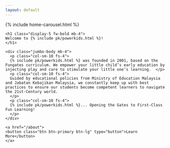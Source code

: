 ```yaml
---
layout: default
---
```


{% include home-carousel.html %}

<div class="p-4 mb-4 rounded-3">
  <div class="container-fluid col-md-9 py-4">

    <h1 class="display-5 fw-bold mb-4">
    Welcome to {% include pk/powerkids.html %}!
    </h1>

    <div class="jumbo-body mb-4"> 
      <p class="col-sm-10 fs-4">
      {% include pk/powerkids.html %} was founded in 2001, based on the Fungates curriculum. We empower your little child’s early education by injecting play and care to stimulate your little one’s learning.  </p>
      <p class="col-sm-10 fs-4">
      Guided by educational policies from Ministry of Education Malaysia and Jabatan Kebajikan Malaysia, we constantly keep up with best practices to ensure our students become competent learners to navigate the 21st-Century world.
      </p>
      <p class="col-sm-10 fs-4">
      {% include pk/powerkids.html %}... Opening the Gates to First-Class Fun Learning!
      </p>
    </div>

    <a href="/about">
    <button class="btn btn-primary btn-lg" type="button">Learn More</button>
    </a>

 </div>

</div>
